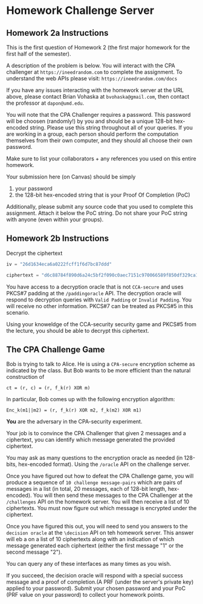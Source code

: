 # Homework Challenge Server

## Homework 2a Instructions

This is the first question of Homework 2 (the first major homework for the first half of the semester).

A description of the problem is below. You will interact with the CPA challenger at `https://ineedrandom.com` to complete the assignment. To understand the web APIs please visit: `https://ineedrandom.com/docs` 

If you have any issues interacting with the homework server at the URL above, please contact Brian Vohaska at `bvohaska@gmail.com`, then contact the professor at `dapon@umd.edu`.

You will note that the CPA Challenger requires a password. This password will be choosen (randomly!) by you and should be a unique 128-bit hex-encoded string. Please use this string throughout all of your queries. If you are working in a group, each person should perform the computation themselves from their own computer, and they should all choose their own password.

Make sure to list your collaborators + any references you used on this entire homework.

Your submission here (on Canvas) should be simply

1. your password
1. the 128-bit hex-encoded string that is your Proof Of Completion (PoC)

Additionally, please submit any source code that you used to complete this assignment. Attach it below the PoC string. Do not share your PoC string with anyone (even within your groups).

## Homework 2b Instructions

Decrypt the ciphertext

```python
iv = "26d1634eca6a0222fcff1f6d7bc87ddd"

ciphertext = "d6c88784f890d6a24c5bf2f090c0aec7151c970066589f850df329ca127e031f638cbb004c563a6617c7b2fb09f17fc7"
```
You have access to a decryption oracle that is not `CCA-secure` and uses PKCS#7 padding at the `/paddingoracle` API. The decryption oracle will respond to decryption queries with `Valid Padding` or `Invalid Padding`. You will receive no other information. PKCS#7 can be treated as PKCS#5 in this scenario.

Using your knoweldge of the CCA-security security game and PKCS#5 from the lecture, you should be able to decrypt this ciphertext.

## The CPA Challenge Game

Bob is trying to talk to Alice. He is using a `CPA-secure` encryption scheme as indicated by the class. But Bob wants to be more efficient than the natural construction of 

```text
ct = (r, c) = (r, f_k(r) XOR m)
```

In particular, Bob comes up with the following encryption algorithm: 

```text
Enc_k(m1||m2) = (r, f_k(r) XOR m2, f_k(m2) XOR m1)
```

**You** are the adversary in the CPA-security experiment.

Your job is to convince the CPA Challenger that given 2 messages and a ciphertext, you can identify which message generated the provided ciphertext. 

You may ask as many questions to the encryption oracle as needed (in 128-bits, hex-encoded format). Using the `/oracle` API on the challenge server.

Once you have figured out how to defeat the CPA Challenge game, you will produce a sequence of `10 challenge message-pairs` which are pairs of messages in a list (in total, 20 messages, each of 128-bit length, hex-encoded). You will then send these messages to the CPA Challenger at the `/challenges` API on the homework server. You will then receive a list of 10 ciphertexts. You must now figure out which message is encrypted under the ciphertext.

Once you have figured this out, you will need to send you answers to the `decision oracle` at the `\decision` API on teh homework server. This answer will eb a on a list of 10 ciphertexts along with an indication of which message generated each ciphertext (either the first message "1" or the second message "2").

You can query any of these interfaces as many times as you wish.

If you succeed, the decision oracle will respond with a special success message and a proof of completion.(A PRF (under the server's private key) applied to your password). Submit your chosen password and your PoC (PRF value on your password) to collect your homework points.